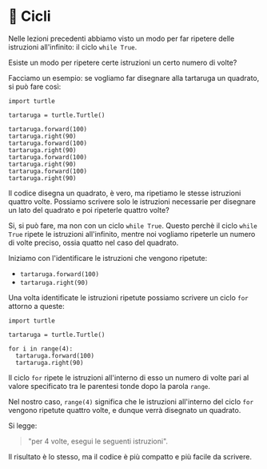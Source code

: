 # 📘 Cicli

Nelle lezioni precedenti abbiamo visto un modo per far ripetere delle istruzioni all'infinito: il ciclo `while True`.

Esiste un modo per ripetere certe istruzioni un certo numero di volte?

Facciamo un esempio: se vogliamo far disegnare alla tartaruga un quadrato, si può fare così:

```python:line-numbers
import turtle

tartaruga = turtle.Turtle()

tartaruga.forward(100)
tartaruga.right(90)
tartaruga.forward(100)
tartaruga.right(90)
tartaruga.forward(100)
tartaruga.right(90)
tartaruga.forward(100)
tartaruga.right(90)
```

Il codice disegna un quadrato, è vero, ma ripetiamo le stesse istruzioni quattro volte. Possiamo scrivere solo le
istruzioni necessarie per disegnare un lato del quadrato e poi ripeterle quattro volte?

Si, si può fare, ma non con un ciclo `while True`. Questo perchè il ciclo `while True` ripete le istruzioni
all'infinito, mentre noi vogliamo ripeterle un numero di volte preciso, ossia quatto nel caso del quadrato.

Iniziamo con l'identificare le istruzioni che vengono ripetute:

- `tartaruga.forward(100)`
- `tartaruga.right(90)`

Una volta identificate le istruzioni ripetute possiamo scrivere un ciclo `for` attorno a queste:

```python:line-numbers
import turtle

tartaruga = turtle.Turtle()

for i in range(4): 
  tartaruga.forward(100) 
  tartaruga.right(90) 
```

Il ciclo `for` ripete le istruzioni all'interno di esso un numero di volte pari al valore specificato tra le parentesi
tonde dopo la parola `range`.

Nel nostro caso, `range(4)` significa che le istruzioni all'interno del ciclo `for` vengono ripetute quattro volte, e
dunque verrà disegnato un quadrato.

Si legge: 
> "per 4 volte, esegui le seguenti istruzioni".

Il risultato è lo stesso, ma il codice è più compatto e più facile da scrivere.

